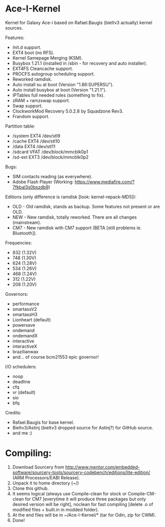 Ace-I-Kernel
============

Kernel for Galaxy Ace-i based on Rafael.Baugis (bieltv3 actually) kernel sources.

Features:
- Init.d support.
- EXT4 boot (no RFS).
- Kernel Samepage Merging (KSM).
- Busybox 1.21.1 (installed in /sbin - for recovery and auto installer).
- EXT4FS Cleancache support.
- PROCFS autogroup scheduling support.
- Reworked ramdisk.
- Auto install su at boot (Version "1.86:SUPERSU").
- Auto install busybox at boot (Version "1.21.1").
- IPTables full needed rules (something to fix).
- zRAM + ramzswap support.
- Swap support.
- ClockworkMod Recovery 5.0.2.8 by Squadzone Rev3.
- Frandom support.

Partition table:
- /system	EXT4	/dev/stl9
- /cache	EXT4	/dev/stl10
- /data		EXT4	/dev/stl11
- /sdcard	VFAT	/dev/block/mmcblk0p1
- /sd-ext	EXT3	/dev/block/mmcblk0p2

Bugs:
- SIM contacts reading (as everywhere).
- Adobe Flash Player (Working: https://www.mediafire.com/?7fkbal3s0bszdb9)

Editions (only difference is ramdisk [look: kernel-repack-MD5]):
- OLD - Old ramdisk, stands as backup. Some features not present or are OLD.
- NEW - New ramdisk, totally reworked. There are all changes (mainstream).
- CM7 - New ramdisk with CM7 support (BETA [still problems ie. Bluetooth]).

Frequencies:
- 832 (1.32V)
- 748 (1.30V)
- 624 (1.28V)
- 534 (1.26V)
- 468 (1.24V)
- 312 (1.22V)
- 208 (1.20V)

Governors:
- performance
- smartassV2
- smartassH3
- Lionheart (default)
- powersave
- ondemand
- ondemandX
- interactive
- interactiveX
- brazilianwax
- and... of course bcm21553 epic governor!

I/O schedulers:
- noop
- deadline
- cfq
- vr (default)
- sio
- bfq

Credits:
- Rafael.Baugis for base kernel.
- Bieltv3/Astinj (bieltv3 dropped source for Astinj?) for GitHub source.
- and me :)

Compiling:
============
1. Download Sourcery from http://www.mentor.com/embedded-software/sourcery-tools/sourcery-codebench/editions/lite-edition/
(ARM Processors/EABI Release).
2. Unpack it to home directory (~/)
3. Clone this github.
4. It seems logical (always use Compile-clean for stock or Compile-CM-clean for CM7 [everytime it will produce three packages but only desired version will be right], noclean for fast compiling [delete .o of modified files + built.in in modded folder).
5. At the end files will be in ~/Ace-I-Kernel/* (tar for Odin, zip for CWM).
6. Done!
